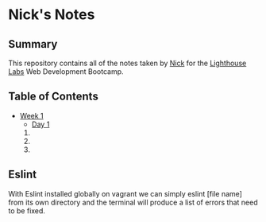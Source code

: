 # Nick's Notes

## Summary

This repository contains all of the notes taken by [Nick](https://github.com/hoszie) for the [Lighthouse Labs](https://www.lighthouselabs.ca) Web Development Bootcamp.

## Table of Contents
* [Week 1](../lighthouse/lighthouse-web-notes/Week_1)
  * [Day 1](../Week_1/Day_1)
  1. 
  2. 
  3. 

## Eslint

With Eslint installed globally on vagrant we can simply eslint [file name] from its own directory and the terminal will produce a list of errors that need to be fixed.




